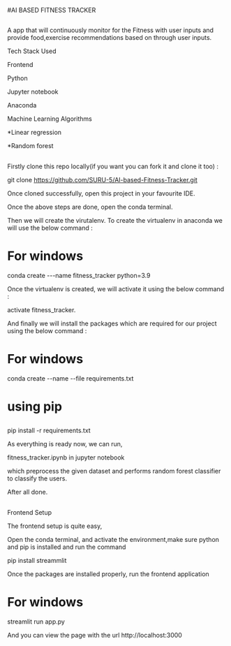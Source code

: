 #AI BASED FITNESS TRACKER</br>
##
A app that will continuously monitor for the Fitness with user inputs and provide food,exercise recommendations based on through user inputs.

Tech Stack Used

Frontend

Python

Jupyter notebook

Anaconda 

Machine Learning Algorithms

 *Linear regression
 
 *Random forest
 ##

Firstly clone this repo locally(if you want you can fork it and clone it too) :

git clone https://github.com/SURU-5/AI-based-Fitness-Tracker.git

Once cloned successfully, open this project in your favourite IDE.

Once the above steps are done, open the conda terminal. 

Then we will create the virutalenv. To create the virtualenv in anaconda we will use the below command :

# For windows
conda create ---name fitness_tracker python=3.9 

Once the virtualenv is created, we will activate it using the below command :

activate fitness_tracker.

And finally we will install the packages which are required for our project using the below command :

# For windows
conda create --name --file requirements.txt

<!-- OR -->

# using pip
##
  pip install -r requirements.txt 


As everything is ready now, we can run,

fitness_tracker.ipynb  in jupyter notebook

which preprocess the given dataset and performs random forest classifier to classify the users.

After all done. 
##
Frontend Setup

The frontend setup is quite easy,

Open the conda terminal, and activate the environment,make sure python and pip is installed and run the command

pip install streammlit

Once the packages are installed properly, run the frontend application
# For windows
streamlit run app.py

And you can view the page with the url http://localhost:3000

